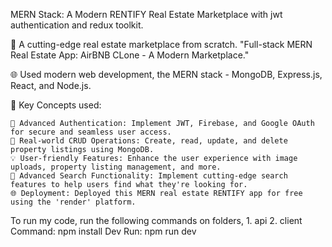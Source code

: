 MERN Stack: A Modern RENTIFY Real Estate Marketplace with jwt authentication and redux toolkit.

🚀 A cutting-edge real estate marketplace from scratch. "Full-stack MERN Real Estate App: AirBNB CLone - A Modern Marketplace."

🌐 Used modern web development, the MERN stack - MongoDB, Express.js, React, and Node.js.

📌 Key Concepts used:

    🔑 Advanced Authentication: Implement JWT, Firebase, and Google OAuth for secure and seamless user access.
    🏡 Real-world CRUD Operations: Create, read, update, and delete property listings using MongoDB.
    💡 User-friendly Features: Enhance the user experience with image uploads, property listing management, and more.
    🚀 Advanced Search Functionality: Implement cutting-edge search features to help users find what they're looking for.
    🌐 Deployment: Deployed this MERN real estate RENTIFY app for free using the 'render' platform.


To run my code, run the following commands on folders,
    1. api
    2. client
Command: npm install
Dev Run: npm run dev

